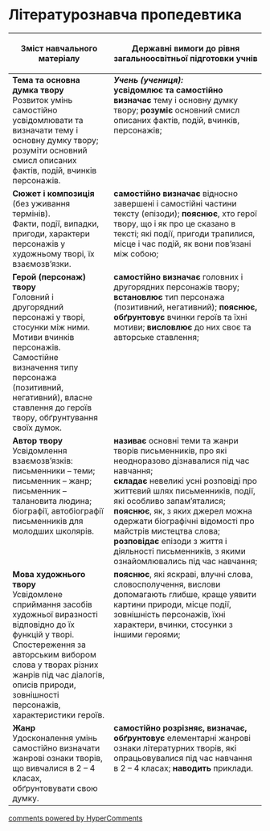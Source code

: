 <div id="hypercomments_widget" class="js-hypercomments-widget invisible"></div>

# Літературознавча пропедевтика

<table>
<thead>
  <tr>
    <th width="40%" align="center"><p>Зміст навчального матеріалу</p></td>
    <th width="60%" align="center"><p>Державні вимоги до рівня загальноосвітньої підготовки учнів</p></td>
  </tr>
</thead>
<tbody>
  <tr>
    <td width="40%" style="vertical-align:top !important;">
<b>Тема та основна думка твору</b><br>
Розвиток умінь самостійно усвідомлювати та визначати тему і основну думку твору; розуміти основний смисл описаних фактів, подій, вчинків персонажів.<br></td>
    <td width="60%" style="vertical-align:top !important;">
<i><b>Учень (учениця):</b></i><br>
<b>усвідомлює та самостійно визначає</b> тему і основну думку твору; <b>розуміє</b> основний смисл описаних фактів, подій, вчинків, персонажів;</td>
  </tr>
  <tr>
    <td width="40%" style="vertical-align:top !important;">
<b>Сюжет і композиція</b> (без уживання термінів).<br> 
Факти, події, випадки, пригоди, характери персонажів у художньому творі, їх взаємозв’язки.<br></td>
    <td width="60%" style="vertical-align:top !important;">
<b>самостійно визначає</b> відносно завершені і самостійні частини тексту (епізоди); <b>пояснює</b>, хто герої твору, що і як про це сказано в тексті; які події, пригоди трапилися, місце і час подій, як вони пов’язані між собою;<br></td>
  </tr>
  <tr>
    <td width="40%" style="vertical-align:top !important;">
<b>Герой (персонаж) твору</b><br> 
Головний і другорядний персонажі у творі, стосунки між ними. Мотиви вчинків персонажів. Самостійне визначення типу персонажа (позитивний, негативний), власне ставлення до героїв твору, обґрунтування своїх думок.<br></td>
    <td width="60%" style="vertical-align:top !important;">
<b>самостійно визначає</b> головних і другорядних персонажів твору; <b>встановлює</b> тип персонажа (позитивний, негативний); <b>пояснює, обґрунтовує</b> вчинки героїв та їхні мотиви; <b>висловлює</b> до них своє та авторське ставлення;<br></td>
  </tr>
  <tr>
    <td width="40%" style="vertical-align:top !important;">
<b>Автор твору</b> <br> 
Усвідомлення взаємозв’язків: <br>
письменники – теми; письменник – жанр; письменник – талановита людина; біографії, автобіографії письменників для молодших школярів.<br></td>
    <td width="60%" style="vertical-align:top !important;">
<b>називає</b> основні теми та жанри творів письменників, про які неодноразово дізнавалися під час навчання;<br>
<b>складає</b> невеликі усні розповіді про життєвий шлях письменників, події, які особливо запам’яталися; <b>пояснює</b>, як, з яких джерел можна одержати біографічні відомості про майстрів мистецтва слова;<br>
<b>розповідає</b> епізоди з життя і діяльності письменників, з якими ознайомлювались під час навчання;<br></td>
  </tr>
  <tr>
    <td width="40%" style="vertical-align:top !important;">
<b>Мова художнього твору</b> <br> 
Усвідомлене сприймання засобів художньої виразності відповідно до їх функцій у творі. Спостереження за авторським вибором слова у творах різних жанрів під час діалогів, описів природи, зовнішності персонажів, характеристики героїв.<br></td>
    <td width="60%" style="vertical-align:top !important;">
<b>пояснює</b>, які яскраві, влучні слова, словосполучення, вислови допомагають глибше, краще уявити картини природи, місце події, зовнішність персонажів, їхні характери, вчинки, стосунки з іншими героями;<br></td>
  </tr>
  <tr>
    <td width="40%" style="vertical-align:top !important;">
<b>Жанр</b><br> 
Удосконалення умінь самостійно визначати жанрові ознаки творів, що вивчалися в 2 – 4 класах, обґрунтовувати свою думку.<br></td>
    <td width="60%" style="vertical-align:top !important;">
<b>самостійно розрізняє, визначає, обґрунтовує</b> елементарні жанрові ознаки літературних творів, які опрацьовувалися під час навчання в 2 – 4 класах; <b>наводить</b> приклади.<br></td>
  </tr>
</tbody>
</table>

<div class="js-hypercomments-container">
<a href="http://hypercomments.com" class="hc-link" title="comments widget">comments powered by HyperComments</a>
</div>